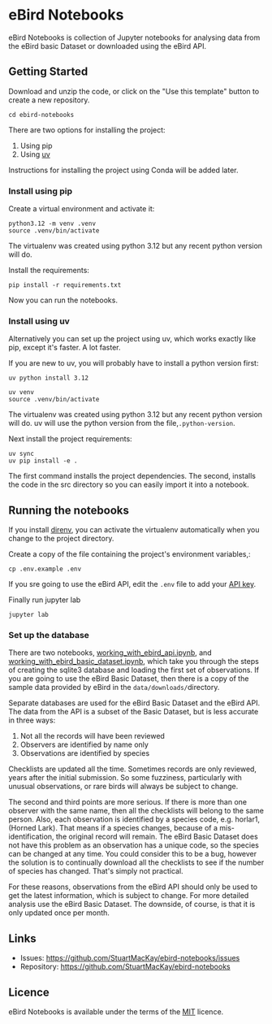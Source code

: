 # eBird Notebooks

eBird Notebooks is collection of Jupyter notebooks for analysing data
from the eBird basic Dataset or downloaded using the eBird API.

## Getting Started

Download and unzip the code, or click on the "Use this template" button
to create a new repository.

```shell
cd ebird-notebooks
```

There are two options for installing the project:

1. Using pip
2. Using [uv](https://docs.astral.sh/uv/)

Instructions for installing the project using Conda will be added later.

### Install using pip

Create a virtual environment and activate it:
```shell
python3.12 -m venv .venv
source .venv/bin/activate
```
The virtualenv was created using python 3.12 but any recent python
version will do.

Install the requirements:
```shell
pip install -r requirements.txt
```
Now you can run the notebooks.


### Install using uv
Alternatively you can set up the project using uv, which works exactly
like pip, except it's faster. A lot faster.

If you are new to uv, you will probably have to install a python version first:
```shell
uv python install 3.12
```

```shell
uv venv
source .venv/bin/activate
```
The virtualenv was created using python 3.12 but any recent python version
will do. uv will use the python version from the file,`.python-version`.

Next install the project requirements:
```shell
uv sync
uv pip install -e .
```
The first command installs the project dependencies. The second, installs
the code in the src directory so you can easily import it into a notebook.

## Running the notebooks

If you install [direnv](https://direnv.net/), you can activate the virtualenv
automatically when you change to the project directory.

Create a copy of the file containing the project's environment variables,:
```shell
cp .env.example .env
```

If you sre going to use the eBird API, edit the `.env` file to add your
[API key](https://ebird.org/api/keygen).

Finally run jupyter lab
```shell
jupyter lab
```

### Set up the database

There are two notebooks, [working_with_ebird_api.ipynb](notebooks/working_with_ebird_api.ipynb),
and [working_with_ebird_basic_dataset.ipynb](notebooks/working_with_ebird_basic_dataset.ipynb),
which take you through the steps of creating the sqlite3 database and
loading the first set of observations. If you are going to use the eBird
Basic Dataset, then there is a copy of the sample data provided by eBird
in the `data/downloads/`directory.

Separate databases are used for the eBird Basic Dataset and the eBird API.
The data from the API is a subset of the Basic Dataset, but is less accurate
in three ways:

1. Not all the records will have been reviewed
2. Observers are identified by name only
3. Observations are identified by species

Checklists are updated all the time. Sometimes records are only reviewed,
years after the initial submission. So some fuzziness, particularly with
unusual observations, or rare birds will always be subject to change.

The second and third points are more serious. If there is more than one
observer with the same name, then all the checklists will belong to the
same person. Also, each observation is identified by a species code,
e.g. horlar1, (Horned Lark). That means if a species changes, because of
a mis-identification, the original record will remain. The eBird Basic
Dataset does not have this problem as an observation has a unique code,
so the species can be changed at any time. You could consider this to be
a bug, however the solution is to continually download all the checklists
to see if the number of species has changed. That's simply not practical.

For these reasons, observations from the eBird API should only be used
to get the latest information, which is subject to change. For more
detailed analysis use the eBird Basic Dataset. The downside, of course,
is that it is only updated once per month.

## Links

* Issues: https://github.com/StuartMacKay/ebird-notebooks/issues
* Repository: https://github.com/StuartMacKay/ebird-notebooks

## Licence

eBird Notebooks is available under the terms of the [MIT](https://opensource.org/licenses/MIT) licence.
